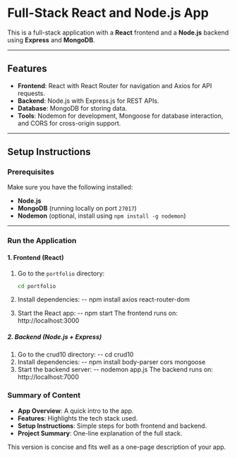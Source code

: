 # Full-Stack React and Node.js App

This is a full-stack application with a **React** frontend and a **Node.js** backend using **Express** and **MongoDB**.

---

## Features
- **Frontend**: React with React Router for navigation and Axios for API requests.
- **Backend**: Node.js with Express.js for REST APIs.
- **Database**: MongoDB for storing data.
- **Tools**: Nodemon for development, Mongoose for database interaction, and CORS for cross-origin support.

---

## Setup Instructions

### Prerequisites
Make sure you have the following installed:
- **Node.js**
- **MongoDB** (running locally on port `27017`)
- **Nodemon** (optional, install using `npm install -g nodemon`)

---

### Run the Application

#### 1. Frontend (React)

1. Go to the `portfolio` directory:
   ```bash
   cd portfolio

2. Install dependencies:
     -- npm install axios react-router-dom
   
3. Start the React app:
     -- npm start
The frontend runs on: http://localhost:3000



##### 2. Backend (Node.js + Express)

1. Go to the crud10 directory:
    -- cd crud10
2. Install dependencies:
    -- npm install body-parser cors mongoose
3. Start the backend server:
    -- nodemon app.js
The backend runs on: http://localhost:7000




### Summary of Content
- **App Overview**: A quick intro to the app.
- **Features**: Highlights the tech stack used.
- **Setup Instructions**: Simple steps for both frontend and backend.
- **Project Summary**: One-line explanation of the full stack.

This version is concise and fits well as a one-page description of your app.





